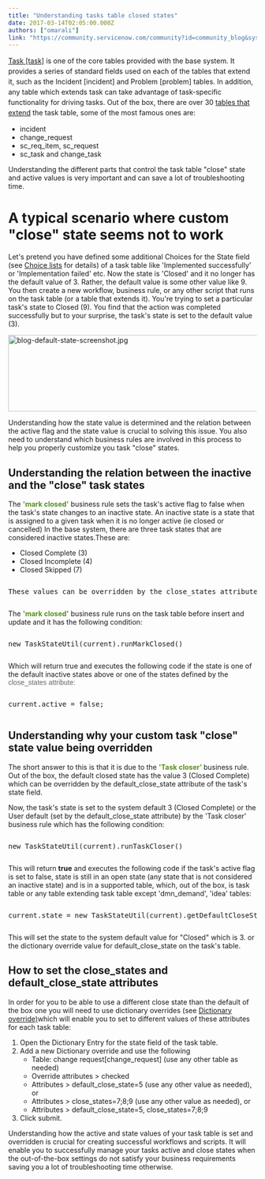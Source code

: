 ```yaml
---
title: "Understanding tasks table closed states"
date: 2017-03-14T02:05:00.000Z
authors: ["omarali"]
link: "https://community.servicenow.com/community?id=community_blog&sys_id=264d6229dbd0dbc01dcaf3231f96195a"
---
```

<p><a title="ocs.servicenow.com/bundle/istanbul-servicenow-platform/page/administer/task-table/concept/c_TaskTable.html" href="https://docs.servicenow.com/bundle/istanbul-servicenow-platform/page/administer/task-table/concept/c_TaskTable.html" style="line-height: 1.5;">Task [task]</a><span style="line-height: 1.5;"> is one of the core tables provided with the base system. It provides a series of standard fields used on each of the tables that extend it, such as the Incident [incident] and Problem [problem] tables. In addition, any table which extends task can take advantage of task-specific functionality for driving tasks. Out of the box, there are over 30 <a title="" _jive_internal="true" href="/community?id=community_blog&sys_id=077da269dbd0dbc01dcaf3231f961966">tables that extend</a></span> the task table, some of the most famous ones are:</p><ul><li>incident</li><li>change_request</li><li>sc_req_item, sc_request</li><li>sc_task and change_task</li></ul><p></p><p>Understanding the different parts that control the task table "close" state and active values is very important and can save a lot of troubleshooting time.</p><p></p><h1>A typical scenario where custom "close" state seems not to work</h1><p>Let's pretend you have defined some additional Choices for the State field (see <a href="https://docs.servicenow.com/bundle/istanbul-servicenow-platform/page/administer/field-administration/concept/c_ChoiceLists.html" title="https://docs.servicenow.com/bundle/istanbul-servicenow-platform/page/administer/field-administration/concept/c_ChoiceLists.html">Choice lists</a> for details) of a task table like 'Implemented successfully' or 'Implementation failed' etc. Now the state is 'Closed' and it no longer has the default value of 3. Rather, the default value is some other value like 9. You then create a new workflow, business rule, or any other script that runs on the task table (or a table that extends it). You're trying to set a particular task's state to Closed (9). You find that the action was completed successfully but to your surprise, the task's state is set to the default value (3).</p><p></p><p><img   alt="blog-default-state-screenshot.jpg" class="image-1 jive-image" src="15cea402db58dfc068c1fb651f961932.iix" style="width: 620px; height: 155px; display: block; margin-left: auto; margin-right: auto;"/></p><p></p><p>Understanding how the state value is determined and the relation between the active flag and the state value is crucial to solving this issue. You also need to understand which business rules are involved in this process to help you properly customize you task "close" states.</p><p></p><h2>Understanding the relation between the inactive and the "close" task states</h2><p>The <span style="color: #55901b;"><strong>'mark closed'</strong></span> business rule sets the task's active flag to false when the task's state changes to an inactive state. An inactive state is a state that is assigned to a given task when it is no longer active (ie closed or cancelled) In the base system, there are three task states that are considered inactive states.These are:</p><ul><li>Closed Complete (3)</li><li>Closed Incomplete (4)</li><li>Closed Skipped (7)</li></ul><pre __default_attr="info" __jive_macro_name="alert" alert="info" class="jive_text_macro jive_macro_alert" data-renderedposition="946.9033813476562_7.997159004211426_1134_15"><p>These values can be overridden by the close_states attribute of the task's state field.</p></pre><p>The <span style="color: #55901b;"><strong>'mark closed'</strong> </span>business rule runs on the task table before insert and update and it has the following condition:</p><pre __default_attr="java" __jive_macro_name="code" class="_jivemacro_uid_14893638257507417 jive_macro_code jive_text_macro" data-renderedposition="1012.5283813476562_7.997159004211426_1134_15" jivemacro_uid="_14893638257507417"><p>new TaskStateUtil(current).runMarkClosed()</p></pre><p></p><p>Which will return true and executes the following code if the state is one of the default inactive states above or one of the states defined by the <span style="color: #666666; font-family: arial, sans-serif;">close_states attribute:</span></p><pre __default_attr="javascript" __jive_macro_name="code" class="_jivemacro_uid_14893638400307573 jive_macro_code jive_text_macro" data-renderedposition="1113.2386474609375_7.997159004211426_1134_15" jivemacro_uid="_14893638400307573"><p>current.active = false;</p></pre><p></p><h2>Understanding why your custom task "close" state value being overridden</h2><p>The short answer to this is that it is due to the <span style="color: #55901b;"><strong>'Task closer' </strong></span>business rule. Out of the box, the default closed state has the value 3 (Closed Complete) which can be overridden by the default_close_state attribute of the task's state field.</p><p></p><p>Now, the task's state is set to the system default 3 (Closed Complete) or the User default (set by the default_close_state attribute) by the 'Task closer' business rule which has the following condition:</p><pre __default_attr="javascript" __jive_macro_name="code" class="jive_macro_code _jivemacro_uid_14893642525988470 jive_text_macro" data-renderedposition="1369.772705078125_7.997159004211426_1134_15" jivemacro_uid="_14893642525988470"><p>new TaskStateUtil(current).runTaskCloser() </p></pre><p></p><p>This will return <strong>true</strong> and executes the following code if the task's active flag is set to false, state is still in an open state (any state that is not considered an inactive state) and is in a supported table, which, out of the box, is task table or any table extending task table except 'dmn_demand', 'idea' tables:</p><pre __default_attr="javascript" __jive_macro_name="code" class="jive_macro_code jive_text_macro _jivemacro_uid_14893642652312603" data-renderedposition="1487.755615234375_7.997159004211426_1134_15" jivemacro_uid="_14893642652312603"><p>current.state = new TaskStateUtil(current).getDefaultCloseState();</p></pre><p></p><p>This will set the state to the system default value for "Closed" which is 3. or the dictionary override value for default_close_state on the task's table.</p><p></p><h2>How to set the close_states and default_close_state attributes</h2><p>In order for you to be able to use a different close state than the default of the box one you will need to use dictionary overrides (see <a href="https://docs.servicenow.com/bundle/istanbul-servicenow-platform/page/administer/data-dictionary-tables/concept/c_DictionaryOverrides.html" title="https://docs.servicenow.com/bundle/istanbul-servicenow-platform/page/administer/data-dictionary-tables/concept/c_DictionaryOverrides.html">Dictionary override)</a>which will enable you to set to different values of these attributes for each task table:</p><ol><li>Open the Dictionary Entry for the state field of the task table.</li><li>Add a new Dictionary override and use the following<ul><li>Table: change request[change_request] (use any other table as needed)</li><li>Override attributes &gt; checked</li><li>Attributes &gt; default_close_state=5 (use any other value as needed), or</li><li>Attributes &gt; close_states=7;8;9 (use any other value as needed), or</li><li>Attributes &gt; default_close_state=5, close_states=7;8;9</li></ul></li><li>Click submit.</li></ol><p></p><p>Understanding how the active and state values of your task table is set and overridden is crucial for creating successful workflows and scripts. It will enable you to successfully manage your tasks active and close states when the out-of-the-box settings do not satisfy your business requirements saving you a lot of troubleshooting time otherwise.</p>